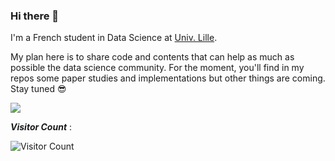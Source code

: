 ### Hi there 👋

I'm a French student in Data Science at [Univ. Lille](https://sciences-technologies.univ-lille.fr/mathematiques/formation/master-mention-sciences-des-donnees/). 

My plan here is to share code and contents that can help as much as possible the data science community. For the moment, you'll find in my repos some paper studies and implementations but other things are coming. Stay tuned 😎


[![](https://github-readme-stats.vercel.app/api?username=RonyAbecidan&show_icons=true&theme=algolia&hide=stars,contribs&custom_title=Stats)](https://github.com/anuraghazra/github-readme-stats)

**_Visitor Count_** :

![Visitor Count](https://profile-counter.glitch.me/{RonyAbecidan}/count.svg)

<!--
**RonyAbecidan/RonyAbecidan** is a ✨ _special_ ✨ repository because its `README.md` (this file) appears on your GitHub profile.

Here are some ideas to get you started:

- 🔭 I’m currently working on ...
- 🌱 I’m currently learning ...
- 👯 I’m looking to collaborate on ...
- 🤔 I’m looking for help with ...
- 💬 Ask me about ...
- 📫 How to reach me: ...
- 😄 Pronouns: ...
- ⚡ Fun fact: ...
-->
